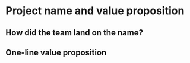 # Project name and value proposition

## How did the team land on the name?

## One-line value proposition 
